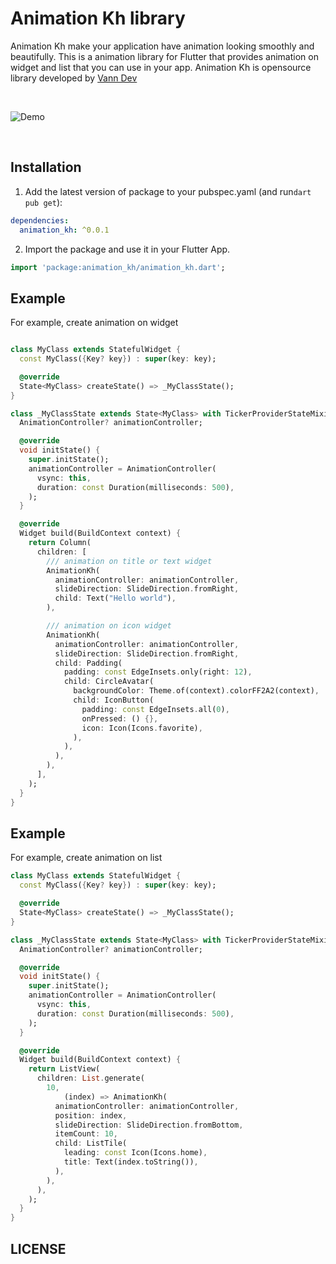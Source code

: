 # Animation Kh library

Animation Kh make your application have animation looking smoothly and beautifully.
This is a animation library for Flutter that provides animation on widget and list that you can use in your app.
Animation Kh is opensource library developed by <a href="https://www.youtube.com/@vann-dev">Vann Dev</a>

<br>

![Demo](lib/demo/demo_animation_kh.gif)

<br>

## Installation

1. Add the latest version of package to your pubspec.yaml (and run`dart pub get`):
```yaml
dependencies:
  animation_kh: ^0.0.1
```
2. Import the package and use it in your Flutter App.
```dart
import 'package:animation_kh/animation_kh.dart';
```

## Example
For example, create animation on widget

```dart

class MyClass extends StatefulWidget {
  const MyClass({Key? key}) : super(key: key);

  @override
  State<MyClass> createState() => _MyClassState();
}

class _MyClassState extends State<MyClass> with TickerProviderStateMixin {
  AnimationController? animationController;

  @override
  void initState() {
    super.initState();
    animationController = AnimationController(
      vsync: this,
      duration: const Duration(milliseconds: 500),
    );
  }

  @override
  Widget build(BuildContext context) {
    return Column(
      children: [
        /// animation on title or text widget
        AnimationKh(
          animationController: animationController,
          slideDirection: SlideDirection.fromRight,
          child: Text("Hello world"),
        ),

        /// animation on icon widget
        AnimationKh(
          animationController: animationController,
          slideDirection: SlideDirection.fromRight,
          child: Padding(
            padding: const EdgeInsets.only(right: 12),
            child: CircleAvatar(
              backgroundColor: Theme.of(context).colorFF2A2(context),
              child: IconButton(
                padding: const EdgeInsets.all(0),
                onPressed: () {},
                icon: Icon(Icons.favorite),
              ),
            ),
          ),
        ),
      ],
    );
  }
}
```

## Example
For example, create animation on list

```dart
class MyClass extends StatefulWidget {
  const MyClass({Key? key}) : super(key: key);

  @override
  State<MyClass> createState() => _MyClassState();
}

class _MyClassState extends State<MyClass> with TickerProviderStateMixin {
  AnimationController? animationController;

  @override
  void initState() {
    super.initState();
    animationController = AnimationController(
      vsync: this,
      duration: const Duration(milliseconds: 500),
    );
  }

  @override
  Widget build(BuildContext context) {
    return ListView(
      children: List.generate(
        10,
            (index) => AnimationKh(
          animationController: animationController,
          position: index,
          slideDirection: SlideDirection.fromBottom,
          itemCount: 10,
          child: ListTile(
            leading: const Icon(Icons.home),
            title: Text(index.toString()),
          ),
        ),
      ),
    );
  }
}

```

## LICENSE

